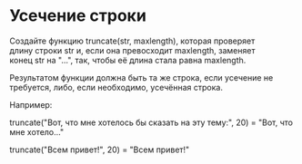 # Усечение строки                                                                       <br/>

Создайте функцию truncate(str, maxlength), которая проверяет                            <br/>
длину строки str и, если она превосходит maxlength, заменяет                            <br/>
конец str на "…", так, чтобы её длина стала равна maxlength.                            <br/>

Результатом функции должна быть та же строка, если усечение не                          <br/>
требуется, либо, если необходимо, усечённая строка.                                     <br/>

Например:                                                                               <br/>

truncate("Вот, что мне хотелось бы сказать на эту тему:", 20) = "Вот, что мне хотело…"  <br/>

truncate("Всем привет!", 20) = "Всем привет!"                                           <br/>                       